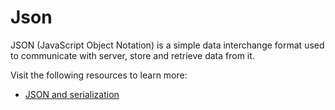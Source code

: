 # Json

JSON (JavaScript Object Notation) is a simple data interchange format used to communicate with server, store and retrieve data from it.

Visit the following resources to learn more:

- [JSON and serialization](https://docs.flutter.dev/development/data-and-backend/json)
